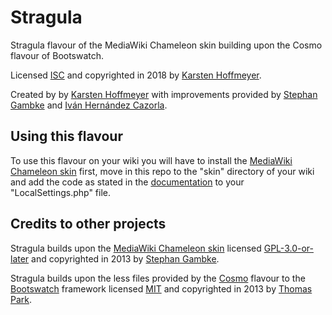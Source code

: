 # Stragula
Stragula flavour of the MediaWiki Chameleon skin building upon the Cosmo flavour of Bootswatch.

Licensed [ISC](https://github.com/SemanticMediaWiki/Stragula/blob/master/COPYING) and copyrighted in 2018 by [Karsten Hoffmeyer](https://github.com/kghbln).

Created by by [Karsten Hoffmeyer](https://github.com/kghbln) with improvements provided by [Stephan Gambke](https://github.com/s7eph4n) and [Iván Hernández Cazorla](https://github.com/ivanhercaz).

## Using this flavour
To use this flavour on your wiki you will have to install the [MediaWiki Chameleon skin](https://www.mediawiki.org/wiki/Skin:Chameleon) first, move in this repo to the "skin" directory of your wiki and add the code as stated in the [documentation](/LocalSettings.md/) to your "LocalSettings.php" file.

## Credits to other projects
Stragula builds upon the [MediaWiki Chameleon skin](https://www.mediawiki.org/wiki/Skin:Chameleon) licensed [GPL-3.0-or-later](https://github.com/cmln/chameleon/blob/master/COPYING) and copyrighted in 2013 by [Stephan Gambke](https://github.com/s7eph4n).

Stragula builds upon the less files provided by the [Cosmo](https://bootswatch.com/3/cosmo/) flavour to the [Bootswatch](https://github.com/thomaspark/bootswatch/) framework licensed [MIT](https://github.com/thomaspark/bootswatch/blob/master/LICENSE) and copyrighted in 2013 by [Thomas Park](https://github.com/thomaspark).
